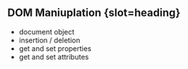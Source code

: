 ## DOM Maniuplation {slot=heading}
- document object
- insertion / deletion
- get and set properties
- get and set attributes
